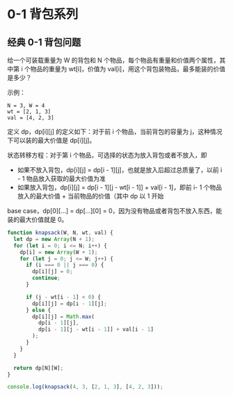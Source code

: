 # 0-1 背包系列

## 经典 0-1 背包问题

给一个可装载重量为 W 的背包和 N 个物品，每个物品有重量和价值两个属性，其中第 i 个物品的重量为 wt[i]，价值为 val[i]，用这个背包装物品，最多能装的价值是多少？

示例：

```
N = 3, W = 4
wt = [2, 1, 3]
val = [4, 2, 3]
```

定义 dp，dp[i][j] 的定义如下：对于前 i 个物品，当前背包的容量为 j，这种情况下可以装的最大价值是 dp[i][j]。

状态转移方程：对于第 i 个物品，可选择的状态为放入背包或者不放入，即

- 如果不放入背包，dp[i][j] = dp[i - 1][j]，也就是放入后超过总质量了，以前 i - 1 物品放入获取的最大价值为准
- 如果放入背包，dp[i][j] = dp[i - 1][j - wt[i - 1]] + val[i - 1]，即前 i- 1 个物品放入的最大价值 + 当前物品的价值（其中 dp 以 1 开始

base case，dp[0][...] = dp[...][0] = 0，因为没有物品或者背包不放入东西，能装的最大价值就是 0。

```js
function knapsack(W, N, wt, val) {
  let dp = new Array(N + 1);
  for (let i = 0; i <= N; i++) {
    dp[i] = new Array(W + 1);
    for (let j = 0; j <= W; j++) {
      if (i === 0 || j === 0) {
        dp[i][j] = 0;
        continue;
      }

      if (j - wt[i - 1] < 0) {
        dp[i][j] = dp[i - 1][j];
      } else {
        dp[i][j] = Math.max(
          dp[i - 1][j],
          dp[i - 1][j - wt[i - 1]] + val[i - 1]
        );
      }
    }
  }

  return dp[N][W];
}

console.log(knapsack(4, 3, [2, 1, 3], [4, 2, 3]));
```
